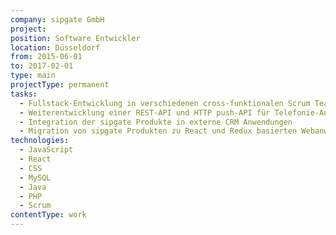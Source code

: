 ```yaml
---
company: sipgate GmbH
project: 
position: Software Entwickler
location: Düsseldorf
from: 2015-06-01
to: 2017-02-01
type: main
projectType: permanent
tasks:
  - Fullstack-Entwicklung in verschiedenen cross-funktionalen Scrum Teams
  - Weiterentwicklung einer REST-API und HTTP push-API für Telefonie-Anwendungen
  - Integration der sipgate Produkte in externe CRM Anwendungen
  - Migration von sipgate Produkten zu React und Redux basierten Webanwendungen
technologies:
  - JavaScript
  - React
  - CSS
  - MySQL
  - Java
  - PHP
  - Scrum
contentType: work
---
```


